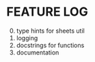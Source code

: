 # FEATURE LOG


0. type hints for sheets util
1. logging 
2. docstrings for functions
3. documentation
   
